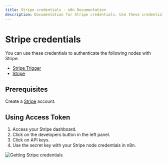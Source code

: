 ```yaml
---
title: Stripe credentials - n8n Documentation
description: Documentation for Stripe credentials. Use these credentials to authenticate Stripe in n8n, a workflow automation platform.
---
```


# Stripe credentials

You can use these credentials to authenticate the following nodes with Stripe.

- [Stripe Trigger](/integrations/builtin/trigger-nodes/n8n-nodes-base.stripetrigger/)
- [Stripe](/integrations/builtin/app-nodes/n8n-nodes-base.stripe/)

## Prerequisites

Create a [Stripe](https://stripe.com/) account.

## Using Access Token

1. Access your Stripe dashboard.
2. Click on the developers button in the left panel.
3. Click on API keys.
4. Use the secret key with your Stripe node credentials in n8n.

![Getting Stripe credentials](/_images/integrations/builtin/credentials/stripe/using-access-token.gif)

